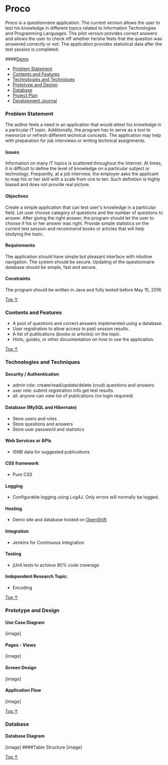 # Proco
Proco is a questionnaire application. The current version allows the user to test his knowledge in different topics related to Information Technologies and Programming Languages. The pilot version provides correct answers and allows the user to check off whether he/she feels that the question was answered correctly or not. The application provides statistical data after the test session is completed.

  ####[Demo](http://tomcat-vgorbic1.rhcloud.com/proco/)

- [Problem Statement](#problem-statement)
- [Contents and Features](#contents-and-features)
- [Technologies and Techniques](#technologies-and-techniques)
- [Prototype and Design](#prototype-and-design)
- [Database](#database)
- [Project Plan]()
- [Development Journal]()

### Problem Statement
The author feels a need in an application that would attest his knowledge in a particular IT topic. Additionally, the program has to serve as a tool to memorize or refresh different technical concepts. The application may help with preparation for job interviews or writing technical assignments.

#### Issues
Information on many IT topics is scattered throughout the Internet. At times, it is difficult to define the level of knowledge on a particular subject or technology. Frequently, at a job interview, the employer asks the applicant to map his or her skill with a scale from one to ten. Such definition is highly biased and does not provide real picture.

#### Objectives
Create a simple application that can test user's knowledge in a particular field. Let user choose category of questions and the number of questions to answer. After giving the right answer, the program should let the user to choose if his or her answer was right. Provide simple statistics on the current test session and recommend books or articles that will help studying the topic.

#### Requirements
The application should have simple but pleasant interface with intuitive navigation. The system should be secure. Updating of the questionnaire database should be simple, fast and secure. 

#### Constraints
The program should be written in Java and fully tested before May 15, 2016.

[Top &#8593;](#proco)

### Contents and Features
- A pool of questions and correct answers implemented using a database.
- User registration to allow access to past session results.
- A list of publications (books or articles) on the topic.
- Hints, guides, or other documentation on how to use the application.

[Top &#8593;](#proco)

### Technologies and Techniques
#### Security / Authentication
- admin role: create/read/update/delete (crud) questions and answers
- user role: submit registration info get test results
- all: anyone can view list of publications (no login required)

#### Database (MySQL and Hibernate)
- Store users and roles
- Store questions and answers
- Store user password and statistics

#### Web Services or APIs
- ISNB data for suggested publications

#### CSS framework
- Pure CSS

#### Logging
- Configurable logging using Log4J. Only errors will normally be logged.

#### Hosting
- Demo site and database hosted on [OpenShift](https://tomcat-vgorbic1.rhcloud.com/pico/)

#### Integration
- Jenkins for Continuous Integration

#### Testing
- jUnit tests to achieve 80% code coverage

#### Independent Research Topic:
- Encoding

[Top &#8593;](#proco)

### Prototype and Design
#### Use Case Diagram
[image]
#### Pages - Views
[image]
#### Screen Design
[image]
#### Application Flow
[image]

[Top &#8593;](#proco)

### Database
#### Database Diagram
[image]
####Table Structure
[image]

[Top &#8593;](#proco)
